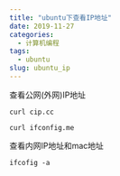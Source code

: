 ```yaml
---
title: "ubuntu下查看IP地址"
date: 2019-11-27
categories:
  - 计算机编程
tags:
  - ubuntu
slug: ubuntu_ip
---
```



查看公网(外网)IP地址
```terminal
curl cip.cc
```

```terminal
curl ifconfig.me
```

查看内网IP地址和mac地址

```terminal
ifcofig -a
```

